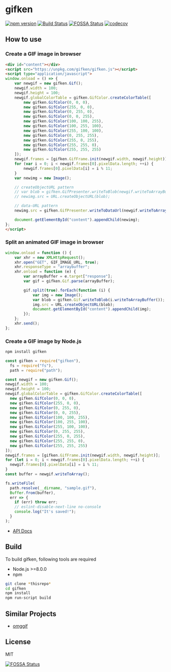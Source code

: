 # gifken

[![npm version](https://img.shields.io/npm/v/gifken.svg)](https://www.npmjs.com/package/gifken) [![Build Status](https://img.shields.io/travis/aaharu/gifken.svg)](https://travis-ci.org/aaharu/gifken) [![FOSSA Status](https://app.fossa.io/api/projects/git%2Bgithub.com%2Faaharu%2Fgifken.svg?type=shield)](https://app.fossa.io/projects/git%2Bgithub.com%2Faaharu%2Fgifken?ref=badge_shield) [![codecov](https://codecov.io/gh/aaharu/gifken/branch/master/graph/badge.svg)](https://codecov.io/gh/aaharu/gifken)

## How to use

### Create a GIF image in browser

```html
<div id="content"></div>
<script src="https://unpkg.com/gifken/gifken.js"></script>
<script type="application/javascript">
window.onload = () => {
    var newgif = new gifken.Gif();
    newgif.width = 100;
    newgif.height = 100;
    newgif.globalColorTable = gifken.GifColor.createColorTable([
        new gifken.GifColor(0, 0, 0),
        new gifken.GifColor(255, 0, 0),
        new gifken.GifColor(0, 255, 0),
        new gifken.GifColor(0, 0, 255),
        new gifken.GifColor(100, 100, 255),
        new gifken.GifColor(100, 255, 100),
        new gifken.GifColor(255, 100, 100),
        new gifken.GifColor(0, 255, 255),
        new gifken.GifColor(255, 0, 255),
        new gifken.GifColor(255, 255, 0),
        new gifken.GifColor(255, 255, 255)
    ]);
    newgif.frames = [gifken.GifFrame.init(newgif.width, newgif.height)];
    for (var i = 0; i < newgif.frames[0].pixelData.length; ++i) {
        newgif.frames[0].pixelData[i] = i % 11;
    }
    var newimg = new Image();

    // createObjectURL pattern
    // var blob = gifken.GifPresenter.writeToBlob(newgif.writeToArrayBuffer());
    // newimg.src = URL.createObjectURL(blob);

    // data-URL pattern
    newimg.src = gifken.GifPresenter.writeToDataUrl(newgif.writeToArrayBuffer());

    document.getElementById("content").appendChild(newimg);
};
</script>
```

### Split an animated GIF image in browser

```javascript
window.onload = function () {
    var xhr = new XMLHttpRequest();
    xhr.open("GET", GIF_IMAGE_URL, true);
    xhr.responseType = "arraybuffer";
    xhr.onload = function (e) {
        var arrayBuffer = e.target["response"];
        var gif = gifken.Gif.parse(arrayBuffer);

        gif.split(true).forEach(function (i) {
            var img = new Image();
            var blob = gifken.Gif.writeToBlob(i.writeToArrayBuffer());
            img.src = URL.createObjectURL(blob);
            document.getElementById("content").appendChild(img);
        });
    };
    xhr.send();
};
```

### Create a GIF image by Node.js

```bash
npm install gifken
```

```javascript
const gifken = require("gifken"),
  fs = require("fs"),
  path = require("path");

const newgif = new gifken.Gif();
newgif.width = 100;
newgif.height = 100;
newgif.globalColorTable = gifken.GifColor.createColorTable([
  new gifken.GifColor(0, 0, 0),
  new gifken.GifColor(255, 0, 0),
  new gifken.GifColor(0, 255, 0),
  new gifken.GifColor(0, 0, 255),
  new gifken.GifColor(100, 100, 255),
  new gifken.GifColor(100, 255, 100),
  new gifken.GifColor(255, 100, 100),
  new gifken.GifColor(0, 255, 255),
  new gifken.GifColor(255, 0, 255),
  new gifken.GifColor(255, 255, 0),
  new gifken.GifColor(255, 255, 255)
]);
newgif.frames = [gifken.GifFrame.init(newgif.width, newgif.height)];
for (let i = 0; i < newgif.frames[0].pixelData.length; ++i) {
  newgif.frames[0].pixelData[i] = i % 11;
}
const buffer = newgif.writeToArray();

fs.writeFile(
  path.resolve(__dirname, "sample.gif"),
  Buffer.from(buffer),
  err => {
    if (err) throw err;
    // eslint-disable-next-line no-console
    console.log("It's saved!");
  }
);
```

- [API Docs](http://aaharu.github.io/gifken/docs/)

## Build

To build gifken, following tools are required

- Node.js >=8.0.0
- npm

```bash
git clone *thisrepo*
cd gifken
npm install
npm run-script build
```

## Similar Projects

* [omggif](https://github.com/deanm/omggif)

## License

MIT

[![FOSSA Status](https://app.fossa.io/api/projects/git%2Bgithub.com%2Faaharu%2Fgifken.svg?type=large)](https://app.fossa.io/projects/git%2Bgithub.com%2Faaharu%2Fgifken?ref=badge_large)
